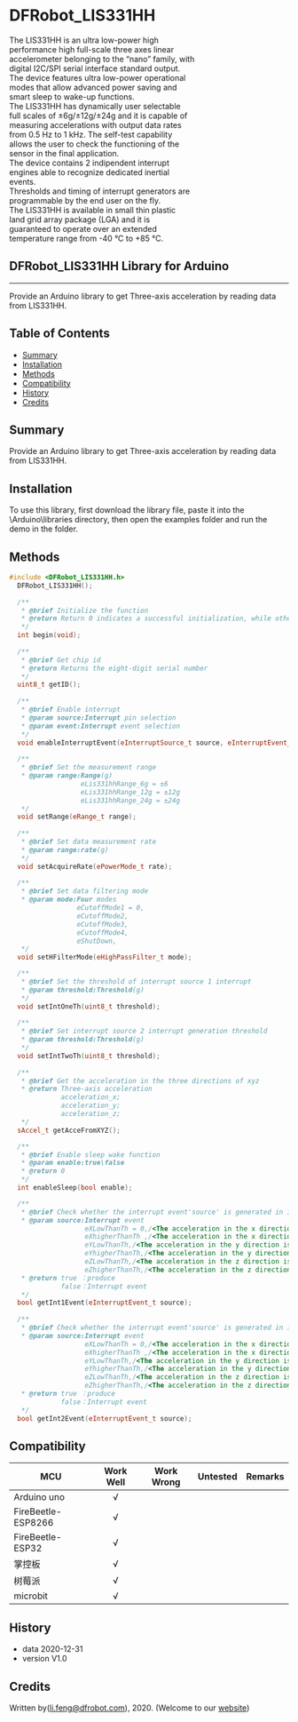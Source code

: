 # DFRobot_LIS331HH
The LIS331HH is an ultra low-power high <br>
performance high full-scale three axes linear <br>
accelerometer belonging to the “nano” family, with <br>
digital I2C/SPI serial interface standard output. <br>
The device features ultra low-power operational <br>
modes that allow advanced power saving and <br>
smart sleep to wake-up functions. <br>
The LIS331HH has dynamically user selectable <br>
full scales of ±6g/±12g/±24g and it is capable of <br>
measuring accelerations with output data rates <br>
from 0.5 Hz to 1 kHz. The self-test capability <br>
allows the user to check the functioning of the <br>
sensor in the final application.<br>
The device contains 2 indipendent interrupt <br>
engines able to recognize dedicated inertial <br>
events.<br>
Thresholds and timing of interrupt generators are <br>
programmable by the end user on the fly.<br>
The LIS331HH is available in small thin plastic <br>
land grid array package (LGA) and it is <br>
guaranteed to operate over an extended <br>
temperature range from -40 °C to +85 °C.<br>

## DFRobot_LIS331HH Library for Arduino
---------------------------------------------------------

Provide an Arduino library to get Three-axis acceleration by reading data from LIS331HH.

## Table of Contents

* [Summary](#summary)
* [Installation](#installation)
* [Methods](#methods)
* [Compatibility](#compatibility)
* [History](#history)
* [Credits](#credits)

## Summary

Provide an Arduino library to get Three-axis acceleration by reading data from LIS331HH.

## Installation

To use this library, first download the library file, paste it into the \Arduino\libraries directory, then open the examples folder and run the demo in the folder.

## Methods

```C++
#include <DFRobot_LIS331HH.h>
  DFRobot_LIS331HH();
    
  /**
   * @brief Initialize the function
   * @return Return 0 indicates a successful initialization, while other values indicates failure and return to error code.
   */
  int begin(void);
 
  /**
   * @brief Get chip id
   * @return Returns the eight-digit serial number
   */
  uint8_t getID();
  
  /**
   * @brief Enable interrupt
   * @param source:Interrupt pin selection
   * @param event:Interrupt event selection
   */
  void enableInterruptEvent(eInterruptSource_t source, eInterruptEvent_t event);
  
  /**
   * @brief Set the measurement range
   * @param range:Range(g)
                  eLis331hhRange_6g = ±6
                  eLis331hhRange_12g = ±12g
                  eLis331hhRange_24g = ±24g
   */
  void setRange(eRange_t range);
  
  /**
   * @brief Set data measurement rate
   * @param range:rate(g)
   */
  void setAcquireRate(ePowerMode_t rate);
  
  /**
   * @brief Set data filtering mode
   * @param mode:Four modes
                 eCutoffMode1 = 0,
                 eCutoffMode2,
                 eCutoffMode3,
                 eCutoffMode4,
                 eShutDown,
   */
  void setHFilterMode(eHighPassFilter_t mode);

  /**
   * @brief Set the threshold of interrupt source 1 interrupt
   * @param threshold:Threshold(g)
   */
  void setIntOneTh(uint8_t threshold);
  
  /**
   * @brief Set interrupt source 2 interrupt generation threshold
   * @param threshold:Threshold(g)
   */
  void setIntTwoTh(uint8_t threshold);
  
  /**
   * @brief Get the acceleration in the three directions of xyz
   * @return Three-axis acceleration 
             acceleration_x;
             acceleration_y;
             acceleration_z;
   */
  sAccel_t getAcceFromXYZ();

  /**
   * @brief Enable sleep wake function
   * @param enable:true\false
   * @return 0
   */
  int enableSleep(bool enable);

  /**
   * @brief Check whether the interrupt event'source' is generated in interrupt 1
   * @param source:Interrupt event
                   eXLowThanTh = 0,/<The acceleration in the x direction is less than the threshold>/
                   eXhigherThanTh ,/<The acceleration in the x direction is greater than the threshold>/
                   eYLowThanTh,/<The acceleration in the y direction is less than the threshold>/
                   eYhigherThanTh,/<The acceleration in the y direction is greater than the threshold>/
                   eZLowThanTh,/<The acceleration in the z direction is less than the threshold>/
                   eZhigherThanTh,/<The acceleration in the z direction is greater than the threshold>/
   * @return true ：produce
             false：Interrupt event
   */
  bool getInt1Event(eInterruptEvent_t source);
  
  /**
   * @brief Check whether the interrupt event'source' is generated in interrupt 2
   * @param source:Interrupt event
                   eXLowThanTh = 0,/<The acceleration in the x direction is less than the threshold>/
                   eXhigherThanTh ,/<The acceleration in the x direction is greater than the threshold>/
                   eYLowThanTh,/<The acceleration in the y direction is less than the threshold>/
                   eYhigherThanTh,/<The acceleration in the y direction is greater than the threshold>/
                   eZLowThanTh,/<The acceleration in the z direction is less than the threshold>/
                   eZhigherThanTh,/<The acceleration in the z direction is greater than the threshold>/
   * @return true ：produce
             false：Interrupt event
   */
  bool getInt2Event(eInterruptEvent_t source);


```

## Compatibility

MCU                | Work Well    | Work Wrong   | Untested    | Remarks
------------------ | :----------: | :----------: | :---------: | -----
Arduino uno        |      √       |              |             | 
FireBeetle-ESP8266        |      √       |              |             | 
FireBeetle-ESP32        |      √       |              |             | 
掌控板        |      √       |              |             | 
树莓派        |      √       |              |             | 
microbit        |      √       |              |             | 



## History

- data 2020-12-31
- version V1.0


## Credits

Written by(li.feng@dfrobot.com), 2020. (Welcome to our [website](https://www.dfrobot.com/))
